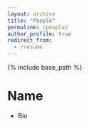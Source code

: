 ```yaml
---
layout: archive
title: "People"
permalink: /people/
author_profile: true
redirect_from:
  - /resume
---
```


{% include base_path %}

Name
======
* Bio

